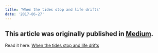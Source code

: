 ```yaml
---
title: 'When the tides stop and life drifts'
date: '2017-06-27'
---
```


This article was originally published in [Medium](https://medium.com/).  
--    
Read it here: [When the tides stop and life drifts](https://medium.com/@sonymathew/when-the-tides-stop-and-life-drifts-d509cd57a8f9)

